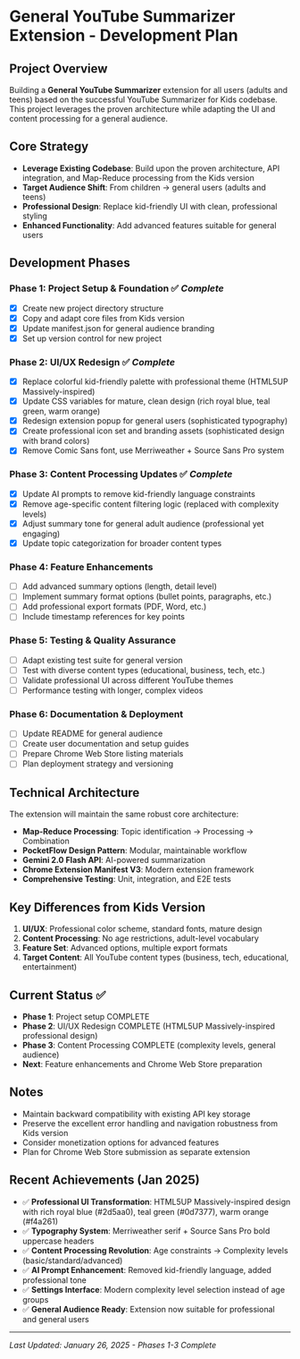 # General YouTube Summarizer Extension - Development Plan

## Project Overview
Building a **General YouTube Summarizer** extension for all users (adults and teens) based on the successful YouTube Summarizer for Kids codebase. This project leverages the proven architecture while adapting the UI and content processing for a general audience.

## Core Strategy
- **Leverage Existing Codebase**: Build upon the proven architecture, API integration, and Map-Reduce processing from the Kids version
- **Target Audience Shift**: From children → general users (adults and teens)
- **Professional Design**: Replace kid-friendly UI with clean, professional styling
- **Enhanced Functionality**: Add advanced features suitable for general users

## Development Phases

### **Phase 1: Project Setup & Foundation** ✅ *Complete*
- [x] Create new project directory structure
- [x] Copy and adapt core files from Kids version
- [x] Update manifest.json for general audience branding
- [x] Set up version control for new project

### **Phase 2: UI/UX Redesign** ✅ *Complete*
- [x] Replace colorful kid-friendly palette with professional theme (HTML5UP Massively-inspired)
- [x] Update CSS variables for mature, clean design (rich royal blue, teal green, warm orange)
- [x] Redesign extension popup for general users (sophisticated typography)
- [x] Create professional icon set and branding assets (sophisticated design with brand colors)
- [x] Remove Comic Sans font, use Merriweather + Source Sans Pro system

### **Phase 3: Content Processing Updates** ✅ *Complete*
- [x] Update AI prompts to remove kid-friendly language constraints
- [x] Remove age-specific content filtering logic (replaced with complexity levels)
- [x] Adjust summary tone for general adult audience (professional yet engaging)
- [x] Update topic categorization for broader content types

### **Phase 4: Feature Enhancements**
- [ ] Add advanced summary options (length, detail level)
- [ ] Implement summary format options (bullet points, paragraphs, etc.)
- [ ] Add professional export formats (PDF, Word, etc.)
- [ ] Include timestamp references for key points

### **Phase 5: Testing & Quality Assurance**
- [ ] Adapt existing test suite for general version
- [ ] Test with diverse content types (educational, business, tech, etc.)
- [ ] Validate professional UI across different YouTube themes
- [ ] Performance testing with longer, complex videos

### **Phase 6: Documentation & Deployment**
- [ ] Update README for general audience
- [ ] Create user documentation and setup guides
- [ ] Prepare Chrome Web Store listing materials
- [ ] Plan deployment strategy and versioning

## Technical Architecture
The extension will maintain the same robust core architecture:

- **Map-Reduce Processing**: Topic identification → Processing → Combination
- **PocketFlow Design Pattern**: Modular, maintainable workflow
- **Gemini 2.0 Flash API**: AI-powered summarization
- **Chrome Extension Manifest V3**: Modern extension framework
- **Comprehensive Testing**: Unit, integration, and E2E tests

## Key Differences from Kids Version
1. **UI/UX**: Professional color scheme, standard fonts, mature design
2. **Content Processing**: No age restrictions, adult-level vocabulary
3. **Feature Set**: Advanced options, multiple export formats
4. **Target Content**: All YouTube content types (business, tech, educational, entertainment)

## Current Status ✅
- **Phase 1**: Project setup COMPLETE
- **Phase 2**: UI/UX Redesign COMPLETE (HTML5UP Massively-inspired professional design)
- **Phase 3**: Content Processing COMPLETE (complexity levels, general audience)
- **Next**: Feature enhancements and Chrome Web Store preparation

## Notes
- Maintain backward compatibility with existing API key storage
- Preserve the excellent error handling and navigation robustness from Kids version
- Consider monetization options for advanced features
- Plan for Chrome Web Store submission as separate extension

## Recent Achievements (Jan 2025)
- ✅ **Professional UI Transformation**: HTML5UP Massively-inspired design with rich royal blue (#2d5aa0), teal green (#0d7377), warm orange (#f4a261)
- ✅ **Typography System**: Merriweather serif + Source Sans Pro bold uppercase headers
- ✅ **Content Processing Revolution**: Age constraints → Complexity levels (basic/standard/advanced)
- ✅ **AI Prompt Enhancement**: Removed kid-friendly language, added professional tone
- ✅ **Settings Interface**: Modern complexity level selection instead of age groups
- ✅ **General Audience Ready**: Extension now suitable for professional and general users

---
*Last Updated: January 26, 2025 - Phases 1-3 Complete*
